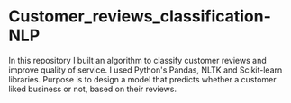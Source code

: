 # Customer_reviews_classification-NLP
In this repository I built an algorithm to classify customer reviews and improve quality of service. I used Python's Pandas, NLTK and Scikit-learn libraries. Purpose is to design a model that predicts whether a customer liked business or not, based on their reviews.

